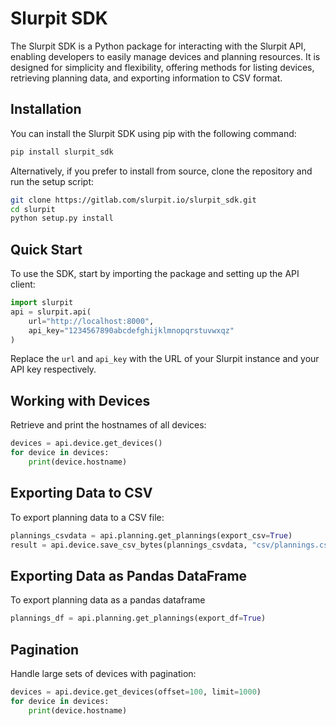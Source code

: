# Slurpit SDK

The Slurpit SDK is a Python package for interacting with the Slurpit API, enabling developers to easily manage devices and planning resources. It is designed for simplicity and flexibility, offering methods for listing devices, retrieving planning data, and exporting information to CSV format.

## Installation

You can install the Slurpit SDK using pip with the following command:

```bash
pip install slurpit_sdk
```

Alternatively, if you prefer to install from source, clone the repository and run the setup script:

```bash
git clone https://gitlab.com/slurpit.io/slurpit_sdk.git
cd slurpit
python setup.py install
```

## Quick Start

To use the SDK, start by importing the package and setting up the API client:

```python
import slurpit
api = slurpit.api(
    url="http://localhost:8000", 
    api_key="1234567890abcdefghijklmnopqrstuvwxqz"
)
```

Replace the `url` and `api_key` with the URL of your Slurpit instance and your API key respectively.

## Working with Devices

Retrieve and print the hostnames of all devices:

```python
devices = api.device.get_devices()
for device in devices:
    print(device.hostname)
```

## Exporting Data to CSV

To export planning data to a CSV file:

```python
plannings_csvdata = api.planning.get_plannings(export_csv=True)
result = api.device.save_csv_bytes(plannings_csvdata, "csv/plannings.csv")
```
## Exporting Data as Pandas DataFrame

To export planning data as a pandas dataframe

```python
plannings_df = api.planning.get_plannings(export_df=True)
```

## Pagination

Handle large sets of devices with pagination:

```python
devices = api.device.get_devices(offset=100, limit=1000)
for device in devices:
    print(device.hostname)
```
